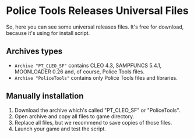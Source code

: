 # Police Tools Releases Universal Files
So, here you can see some universal releases files. It's free for download, because it's using for install script.
## Archives types
* `Archive "PT_CLEO_SF"` contains CLEO 4.3, SAMPFUNCS 5.4.1, MOONLOADER 0.26 and, of course, Police Tools files.
* `Archive "PoliceTools"` contains only Police Tools files and libraries.
## Manually installation
1. Download the archive which's called "PT_CLEO_SF" or "PoliceTools".
2. Open archive and copy all files to game directory.
3. Replace all files, but we recommend to save copies of those files.
4. Launch your game and test the script.
